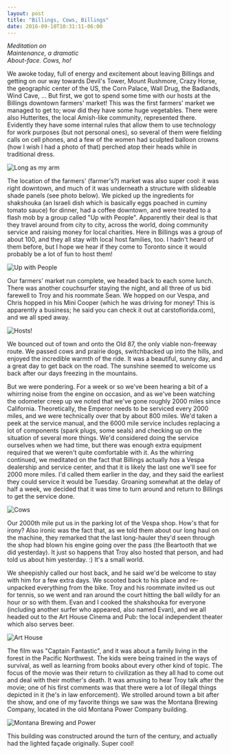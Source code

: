 ```yaml
---
layout: post
title: "Billings, Cows, Billings"
date: 2016-09-10T10:31:11-06:00
---
```


<i>Meditation on<br/>
Maintenance, a dramatic<br/>
About-face. Cows, ho!</i>

We awoke today, full of energy and excitement about leaving Billings and getting on our way towards Devil's Tower, Mount Rushmore, Crazy Horse, the geographic center of the US, the Corn Palace, Wall Drug, the Badlands, Wind Cave, ... But first, we got to spend some time with our hosts at the Billings downtown farmers' market! This was the first farmers' market we managed to get to; wow did they have some huge vegetables. There were also Hutterites, the local Amish-like community, represented there. Evidently they have some internal rules that allow them to use technology for work purposes (but not personal ones), so several of them were fielding calls on cell phones, and a few of the women had sculpted balloon crowns (how I wish I had a photo of that) perched atop their heads while in traditional dress.

![Long as my arm](https://lh3.googleusercontent.com/46l8u2vDOOjTvemE2BynT1x9D0mfwB9TIOK2KdJHKa9ljhTonA0qOLot3_isWiNn6klb-6VSWlwtGEf3dyKlmv4Ozi8U2uRuUM0i55jkkQI7tua_-Fbq_pHQt8UL4yZWLH9hFAqtakRlxKlwnps9BSZ1PzCizLbtgHC0YSBZ_Ak73h58-9WwdRAPbr1s4-yrQ4msQvvUAHb6FLwoFPFo6J4ZajxHn7kTPHUuuBZEBH-5u8J5spprcBssn-3mPYfe57cXp2cjptfjhuK02MYld9P4RWebcr9BGFR7_sjz6UMV4mTmjSVmjlBdUeVQWN5gDDnUXEr29--iIoGoIhFFRKGqLDqlqKcH7IX1CDfElCxbY8HQGGDVpK0f-n4iJHnRvaJFcJFqBrDhMZMDQeEhMFt9Y1PqF3kUAgpETcMHo_tPmFwV2K0CNHchWgK_39EZm6felMpyrUbGfS4HcmFZCNpTmHSUVdawKkKohwBpOdBppcpOgBaOvLBDgj9fwqiambF_8QpY1HXLzb91hv0J2IGHQCnVbkUkrqL7MRQ9g-_TcMsbvqmLZwcmdC-kOHY8lRiWO4y2950iSJBq4Dtl3GJxylydHUiaa8ipvsuNptTEMOOSKQ=w2286-h1294-no "Long as my arm")

The location of the farmers' (farmer's?) market was also super cool: it was right downtown, and much of it was underneath a structure with slideable shade panels (see photo below). We picked up the ingredients for shakshouka (an Israeli dish which is basically eggs poached in cuminy tomato sauce) for dinner, had a coffee downtown, and were treated to a flash mob by a group called "Up with People". Apparently their deal is that they travel around from city to city, across the world, doing community service and raising money for local charities. Here in Billings was a group of about 100, and they all stay with local host families, too. I hadn't heard of them before, but I hope we hear if they come to Toronto since it would probably be a lot of fun to host them!

![Up with People](https://lh3.googleusercontent.com/23HRu9HU1SKEvTnN0IHcoW2sWok3gAv8GeZLg2VlVYpx_jdvpcNzWBCAHSagyPGvb85pCSVkswbbQ7nRj7dtsyCzJh0iBLwsryhzRV-Ly6WfQG3eEKiRO35N6V7X8Y1LLE79XmkNlpvCZAIvnixaDdBastBfdkCqAtoWX-idF9y079HAQtLm4_y1bJPHWuSV0kAVOa6jKsDCyUyIli_c_8hAZ8T47O0SX_5NvmAiy4Jwh5-EKwEiLHZGgErtyEjqjvRGi1c0ZWh6pNLuidifXp7Oc9yxlMsX7uGauYbkQep_YvucYYQwtCkjcPf603m-xNLa8a2Rt20VNy_Q2XFjav1C465qwHB6nsytAmJsKo7te4qZZbPUwyFAyi7CczgjOEGXEIPxSMjLrXagO_5veFU1yBP_wkR4XobA4h4HTEU-WplCCWhOFZBYKu6fwBsG8eXGCyleUs9BJfl07IL6M9LvmuXaArchTBp_ovTPsz2sHN7j0Frppd9nV141VxXajWOeJY1dWUmcSez3DF9s5JNbJ5rrKPcqZ5g4EybBSeo6L3rNYgaBptzEUWYXYL9JUo6Yx01zlYitLIlXAbbdXn5iaKh3pnSinJtD1dcassbEapEVjQ=w2286-h1294-no "Up with People")

Our farmers' market run complete, we headed back to each some lunch. There was another couchsurfer staying the night, and all three of us bid farewell to Troy and his roommate Sean. We hopped on our Vespa, and Chris hopped in his Mini Cooper (which he was driving for money! This is apparently a business; he said you can check it out at carstoflorida.com), and we all sped away.

![Hosts!](https://lh3.googleusercontent.com/O74BoXfq4LGwREWGDOBSCiWYm2rodYC-poc2rW0VNzxk4BRaAFJKVE7VVJx1trXQpNMQ81FzKDAz6eY3KwKrg1RrED9uZFSRAKqwRRaiKdJo5fQCzYLwApBTPy3D4QIqW_dwCgiG_PjXETjc-5jevyJXNtJAuAQuMcAjdTaeWC-PbkftMvAMTV9SteBhk18R2qs8h-HQica3vJYvItZwx7oRRjFZIzKUZVBpF-tmzHeDBwkhQjbxP2LZvhI1c06vmlWC9o-rfYtlkvE4dNS2ASvAC18kZZzHr5zh8FXKiN6K9_IX37ERHjEL6AS17LdfublHnNKe163HTNO9c5VI5EPBL__MI1opLXVliaNKcuJEcyG1ZEqxpMvaA6-7_ysoyp9imbqREnKRYenblCVRqDtxG9FyZsKC5oIoTCFNnvMGbbWOAFH7H71gtBmvZXsOEw9Stz7Iv3r_SeMKEpTusVI99WkLvF2LrYh3xCIPV4UMecRteDM_e3QeU99vaB8i8sVFWfKdRSECOMQoP6amp9DZtzpHymJ4vuFxR5U-tZPrVo94DYWE3m1h_a8C4aNcuwVQEklVtUmxseDZxN_xpZJPubAYGsO0szfL-H90UNt7VGBKhw=w2286-h1286-no "Hosts!")

We bounced out of town and onto the Old 87, the only viable non-freeway route. We passed cows and prairie dogs, switchbacked up into the hills, and enjoyed the incredible warmth of the ride. It was a beautiful, sunny day, and a great day to get back on the road. The sunshine seemed to welcome us back after our days freezing in the mountains.

But we were pondering. For a week or so we've been hearing a bit of a whirring noise from the engine on occasion, and as we've been watching the odometer creep up we noted that we've gone roughly 2000 miles since California. Theoretically, the Emperor needs to be serviced every 2000 miles, and we were technically over that by about 800 miles. We'd taken a peek at the service manual, and the 6000 mile service includes replacing a lot of components (spark plugs, some seals) and checking up on the situation of several more things. We'd considered doing the service ourselves when we had time, but there was enough extra equipment required that we weren't quite comfortable with it. As the whirring continued, we meditated on the fact that Billings actually _has_ a Vespa dealership and service center, and that it is likely the last one we'll see for 2000 more miles. I'd called them earlier in the day, and they said the earliest they could service it would be Tuesday. Groaning somewhat at the delay of half a week, we decided that it was time to turn around and return to Billings to get the service done.

![Cows](https://lh3.googleusercontent.com/RjL0IcD6Izgb3mSfS0O6Tl2VFeYtNMGRcP8RmJ6wpFBFv_7Hd95Rle1G7sCAU9Suhr7eRHwjhoA-0Lew-QkVVXPg_rc0CZPdGkytlT7Qex0r6IVraXgkCAouZj-Bg9HYd1dWA04o0vQxBbjPdWfVQSY6lxmGGNPLsOUIO1gsSPLoCs8AZ14vZsbNwlD_Zbq7w-Y_RyyVXvYf2B7clBHDLFuPNTZS61CYfOiT1Q6PfXZ00dq_dM2KRDw7cJXOvPuJLe8r5nq33kmA-dWRN5t-NHsc2JtpaeYbSrWiBslVTtILlVU5dZBePUix5uYAm9pNFkUGP7jLM231bnrIQtF3O7Py-sgozxs60qRQBu1HhEB8gLELpLrNlHkirfEUZtxhb6vzL6PFShyxjo5IPwyf7s9_S-7519TY_cJ6aVjG2AFIZTPdSCNeo2vxGHN7iJdQQUNnDXX658_JIxYe4qgSpRnpkAED0cVRPOhjU8imEKWRZk_VdPoLx7mAk5Y7VIXZvCdYqYTX0ym5hEICSUzEiS406haot2NvdxuQIFTkW6nQz_HEY6GRXFOrmAobDHS8ussPiR9yBPKF7qGaU9sImjfCMNDfDpdLAsSAIyQlDaK6dcSzMQ=w2286-h478-no "Cows")

Our 2000th mile put us in the parking lot of the Vespa shop. How's that for irony? Also ironic was the fact that, as we told them about our long haul on the machine, they remarked that the last long-hauler they'd seen through the shop had blown his engine going over the pass (the Beartooth that we did yesterday). It just so happens that Troy also hosted that person, and had told us about him yesterday. :) It's a small world.

We sheepishly called our host back, and he said we'd be welcome to stay with him for a few extra days. We scooted back to his place and re-unpacked everything from the bike. Troy and his roommate invited us out for tennis, so we went and ran around the court hitting the ball wildly for an hour or so with them. Evan and I cooked the shakshouka for everyone (including another surfer who appeared, also named Evan), and we all headed out to the Art House Cinema and Pub: the local independent theater which also serves beer.

![Art House](https://lh3.googleusercontent.com/7PJgICkmTRrcvbeKn1_o5nlTfIELG12d4as8UE-xNqvaoiKDBmFzTgCld0Pp7sHmdvVJeqJq1MhXpncY0Pyw5OP6RrAf_IJ4VVFxl3HE7TQVkjd0yNCHrcv8itN_2OQmpFVhsGS6HQaAELJ75unpBwXt4awH59ngNNLVbDddwIeOg0HTOQ93J4NRGGGJiiDBpxuh8i_09RvagjbithrUmpsx8xLN58SNEu45ESa-RXFuFxAJ3qDGLQ5yz-XhWyMygysMlluddBuZHLHL4s3SXSObFqrNjkkwqNdzJBd387UT4qimw43JZQ5yRCJu7mLbSa3SQ4uFr615WPiQLTMZ86FsAVcAtUYarFnlyGAbqD_hnal8hBZ0NMOYqdcsw-dyEiMHHagVDWxqVr2uuoGboSzTHXRBLRLRGXgt_8uN1ZAaUsldMBXBk3C7h8cgGj4IKDq9AMQPBQUuYlSFN5Pcl1V_c4u6iGGPw9JWNB9E_2IQpYcxt41-JfcDXnCK2nEnB_a0EyKldty2-yBKcLDGL5YmfqQ6UnmE4fxV0CqA5rz6dxjbiq_TfT-Vnw43vWLB7vUIKRRGZTHO6tKPMUIoyMfcshfbgbREuG4WydP5Eb1tjgMB=w2286-h1294-no "Art House")

The film was "Captain Fantastic", and it was about a family living in the forest in the Pacific Northwest. The kids were being trained in the ways of survival, as well as learning from books about every other kind of topic. The focus of the movie was their return to civilization as they all had to come out and deal with their mother's death. It was amusing to hear Troy talk after the movie; one of his first comments was that there were a lot of illegal things depicted in it (he's in law enforcement). We strolled around town a bit after the show, and one of my favorite things we saw was the Montana Brewing Company, located in the old Montana Power Company building.

![Montana Brewing and Power](https://lh3.googleusercontent.com/0l1ij68wuHFpJULl9OslUVrj8Ahi4ZLUdIiYx1hgQSLjg5duoSEU6siWClwX94IxgmlNO1GL6f4vxNp-RJU8uFJ2suknIfUQ98WjGJfcaa21GXimtDouxxmQt67RmBvKfInlL7yY_6xdFPT-bhln6Eo8_tFUCXgZOtvaj-Znlv9a709iSRpffSdpmasRyTGuY_G16UmELp7ZR69oqqMYHGd1gkjLACS1EeTe8feui-PIptBRfdzlXAz2Oa_7a3YkqNmKSyMKR-TZhHK2SPZ2IXKCOyt_DFXd3UFxhoKJTpQzaiSxQ2ZZ87mrBSuMcXaJS_S0umvM6zoHUaknCDmz9NWMQX2JfB_TwJGsm-qLH71XaQ-6V57ATVSc9eWtT8Uuy2NxQ41y_f1R85dYg0RkA9B8nRvRsevVZaaNTXVuqVSRx9N3QGnvjlKkQQmbydDCXpWKr5D2u6xeJsiUX5Ab3cYsufDqJkmbA35HlzaJAdoRmVU5Lv0z7PgcaLxUvrAwLESTqOCpkjFdv9B82SYzac4jkkA2WQUWbSABD-niYN0WQy8ak4Po3I0wYl_fYGvYfINi5f8CTnMLMc5AY6Nv-Vnk2rFGmXqCxdYgHqH9pdMAHQwIWQ=w820-h1448-no "Montana Brewing and Power")

This building was constructed around the turn of the century, and actually had the lighted façade originally. Super cool!
